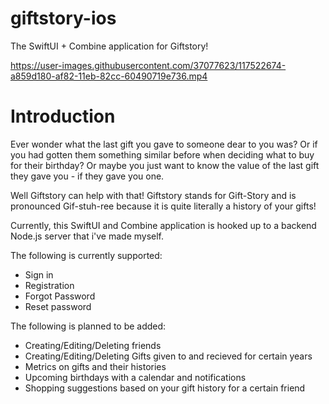 # giftstory-ios
The SwiftUI + Combine application for Giftstory!

https://user-images.githubusercontent.com/37077623/117522674-a859d180-af82-11eb-82cc-60490719e736.mp4

# Introduction
Ever wonder what the last gift you gave to someone dear to you was? 
Or if you had gotten them something similar before when deciding what to buy for their birthday?
Or maybe you just want to know the value of the last gift they gave you - if they gave you one.

Well Giftstory can help with that!
Giftstory stands for Gift-Story and is pronounced Gif-stuh-ree because it is quite literally a history of your gifts!

Currently, this SwiftUI and Combine application is hooked up to a backend Node.js server that i've made myself.

The following is currently supported:
- Sign in
- Registration
- Forgot Password
- Reset password

The following is planned to be added:
- Creating/Editing/Deleting friends
- Creating/Editing/Deleting Gifts given to and recieved for certain years
- Metrics on gifts and their histories
- Upcoming birthdays with a calendar and notifications
- Shopping suggestions based on your gift history for a certain friend